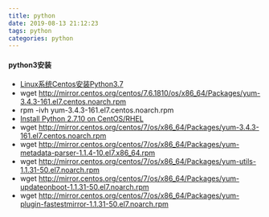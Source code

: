 ```yaml
---
title: python
date: 2019-08-13 21:12:23
tags: python
categories: python
---
```

#### python3安装
- [Linux系统Centos安装Python3.7
](https://www.cnblogs.com/zhanglong8681/p/8421512.html)
- wget http://mirror.centos.org/centos/7.6.1810/os/x86_64/Packages/yum-3.4.3-161.el7.centos.noarch.rpm
- rpm -ivh yum-3.4.3-161.el7.centos.noarch.rpm
- [Install Python 2.7.10 on CentOS/RHEL](https://myopswork.com/install-python-2-7-10-on-centos-rhel-75f90c5239a5)
- wget http://mirror.centos.org/centos/7/os/x86_64/Packages/yum-3.4.3-161.el7.centos.noarch.rpm
- wget http://mirror.centos.org/centos/7/os/x86_64/Packages/yum-metadata-parser-1.1.4-10.el7.x86_64.rpm
- wget http://mirror.centos.org/centos/7/os/x86_64/Packages/yum-utils-1.1.31-50.el7.noarch.rpm
- wget http://mirror.centos.org/centos/7/os/x86_64/Packages/yum-updateonboot-1.1.31-50.el7.noarch.rpm
- wget http://mirror.centos.org/centos/7/os/x86_64/Packages/yum-plugin-fastestmirror-1.1.31-50.el7.noarch.rpm
<!--more-->